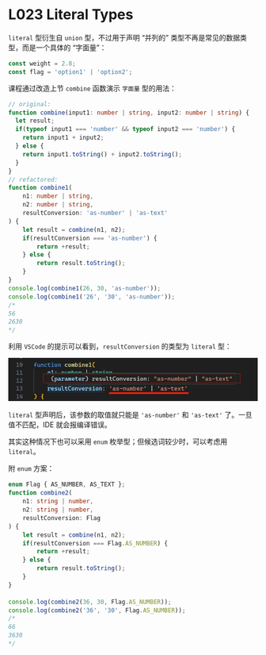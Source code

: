 # L023 Literal Types



`literal` 型衍生自 `union` 型，不过用于声明 “并列的” 类型不再是常见的数据类型，而是一个具体的 “字面量”：

```js
const weight = 2.8;
const flag = 'option1' | 'option2';
```



课程通过改造上节 `combine` 函数演示 `字面量` 型的用法：

```ts
// original:
function combine(input1: number | string, input2: number | string) {
  let result;
  if(typeof input1 === 'number' && typeof input2 === 'number') {
    return input1 + input2;
  } else {
    return input1.toString() + input2.toString();
  }
}
// refactored:
function combine1(
    n1: number | string, 
    n2: number | string, 
    resultConversion: 'as-number' | 'as-text'
) {
    let result = combine(n1, n2);
    if(resultConversion === 'as-number') {
        return +result;
    } else {
        return result.toString();
    }
}
console.log(combine1(26, 30, 'as-number'));
console.log(combine1('26', '30', 'as-number'));
/*
56
2630
*/
```

利用 `VSCode` 的提示可以看到，`resultConversion` 的类型为 `literal` 型：

![literal types](./../assets/23-1.png)

`literal` 型声明后，该参数的取值就只能是 `'as-number'` 和 `'as-text'` 了。一旦值不匹配，IDE 就会报编译错误。

其实这种情况下也可以采用 `enum` 枚举型；但候选词较少时，可以考虑用 `literal`。



附 `enum` 方案：

```ts
enum Flag { AS_NUMBER, AS_TEXT };
function combine2(
    n1: string | number,
    n2: string | number,
    resultConversion: Flag
) {
    let result = combine(n1, n2);
    if(resultConversion === Flag.AS_NUMBER) {
        return +result;
    } else {
        return result.toString();
    }
}

console.log(combine2(36, 30, Flag.AS_NUMBER));
console.log(combine2('36', '30', Flag.AS_NUMBER));
/*
66
3630
*/
```

